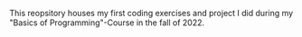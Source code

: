 This reopsitory houses my first coding exercises and project I did during my "Basics of Programming"-Course in the fall of 2022.
